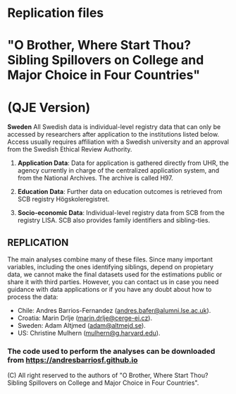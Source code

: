 # Replication files
# "O Brother, Where Start Thou? Sibling Spillovers on College and Major Choice in Four Countries"
# (QJE Version)

**Sweden**
All Swedish data is individual-level registry data that can only be accessed by researchers after application to the institutions listed below. Access usually requires affiliation with a Swedish university and an approval from the Swedish Ethical Review Authority.

1. **Application Data**: Data for application is gathered directly from UHR, the agency currently in charge of the centralized application system, and from the National Archives. The archive is called H97.

2. **Education Data**: Further data on education outcomes is retrieved from SCB registry Högskoleregistret.

3. **Socio-economic Data**: Individual-level registry data from SCB from the registry LISA. SCB also provides family identifiers and sibling-ties.

## REPLICATION
The main analyses combine many of these files. Since many important variables, including the ones identifying siblings, depend on propietary data, we cannot make the final datasets used for the estimations public or share it with third parties. However, you can contact us in case you need guidance with data applications or if you have any doubt about how to process the data:

- Chile: Andres Barrios-Fernandez (andres.bafer@alumni.lse.ac.uk).
- Croatia: Marin Drlje (marin.drlje@cerge-ei.cz).
- Sweden: Adam Altjmed (adam@altmejd.se).
- US: Christine Mulhern (mulhern@g.harvard.edu).

### The code used to perform the analyses can be downloaded from https://andresbarriosf.github.io

(C) All right reserved to the authors of "O Brother, Where Start Thou? Sibling Spillovers on College and Major Choice in Four Countries".
